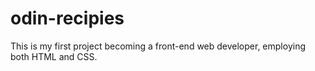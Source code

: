 # odin-recipies

This is my first project becoming a front-end web developer, employing both HTML and CSS.
